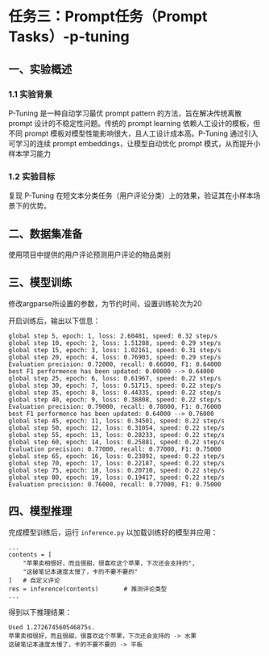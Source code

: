 # 任务三：Prompt任务（Prompt Tasks）-p-tuning

## 一、实验概述

### 1.1 实验背景

P-Tuning 是一种自动学习最优 prompt pattern 的方法，旨在解决传统离散 prompt 设计的不稳定性问题。传统的 prompt learning 依赖人工设计的模板，但不同 prompt 模板对模型性能影响很大，且人工设计成本高。P-Tuning 通过引入可学习的连续 prompt embeddings，让模型自动优化 prompt 模式，从而提升小样本学习能力

### 1.2 实验目标

复现 P-Tuning 在短文本分类任务（用户评论分类）上的效果，验证其在小样本场景下的优势。

## 二、数据集准备

使用项目中提供的用户评论预测用户评论的物品类别

## 三、模型训练

修改argparse所设置的参数，为节约时间，设置训练轮次为20

开启训练后，输出以下信息：

```
global step 5, epoch: 1, loss: 2.60481, speed: 0.32 step/s
global step 10, epoch: 2, loss: 1.51288, speed: 0.29 step/s
global step 15, epoch: 3, loss: 1.02161, speed: 0.31 step/s
global step 20, epoch: 4, loss: 0.76903, speed: 0.29 step/s
Evaluation precision: 0.72000, recall: 0.66000, F1: 0.64000
best F1 performence has been updated: 0.00000 --> 0.64000
global step 25, epoch: 6, loss: 0.61967, speed: 0.22 step/s
global step 30, epoch: 7, loss: 0.51715, speed: 0.22 step/s
global step 35, epoch: 8, loss: 0.44335, speed: 0.22 step/s
global step 40, epoch: 9, loss: 0.38808, speed: 0.22 step/s
Evaluation precision: 0.79000, recall: 0.78000, F1: 0.76000
best F1 performence has been updated: 0.64000 --> 0.76000
global step 45, epoch: 11, loss: 0.34501, speed: 0.22 step/s
global step 50, epoch: 12, loss: 0.31054, speed: 0.22 step/s
global step 55, epoch: 13, loss: 0.28233, speed: 0.22 step/s
global step 60, epoch: 14, loss: 0.25881, speed: 0.22 step/s
Evaluation precision: 0.77000, recall: 0.77000, F1: 0.75000
global step 65, epoch: 16, loss: 0.23892, speed: 0.22 step/s
global step 70, epoch: 17, loss: 0.22187, speed: 0.22 step/s
global step 75, epoch: 18, loss: 0.20710, speed: 0.22 step/s
global step 80, epoch: 19, loss: 0.19417, speed: 0.22 step/s
Evaluation precision: 0.76000, recall: 0.77000, F1: 0.75000
```

## 四、模型推理

完成模型训练后，运行 `inference.py` 以加载训练好的模型并应用：

```
...
contents = [
    "苹果卖相很好，而且很甜，很喜欢这个苹果，下次还会支持的", 
    "这破笔记本速度太慢了，卡的不要不要的"
]   # 自定义评论
res = inference(contents)       # 推测评论类型
...
```

得到以下推理结果：

```
Used 1.272674560546875s.
苹果卖相很好，而且很甜，很喜欢这个苹果，下次还会支持的 -> 水果
这破笔记本速度太慢了，卡的不要不要的 -> 平板
```
